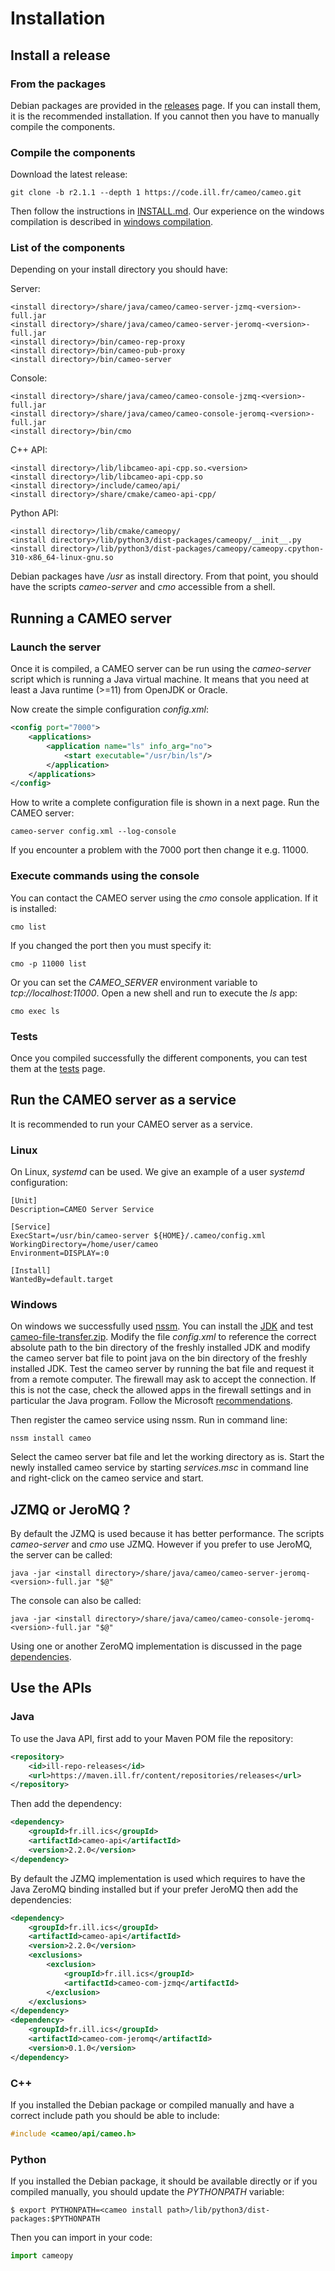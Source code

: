 # Installation

## Install a release

### From the packages

Debian packages are provided in the [releases](https://code.ill.fr/cameo/cameo/-/releases) page.
If you can install them, it is the recommended installation. If you cannot then you have to manually compile the components.

### Compile the components

Download the latest release:

```
git clone -b r2.1.1 --depth 1 https://code.ill.fr/cameo/cameo.git
```

Then follow the instructions in [INSTALL.md](https://code.ill.fr/cameo/cameo/-/blob/master/INSTALL.md).
Our experience on the windows compilation is described in [windows compilation](windows-compilation.md).


### List of the components

Depending on your install directory you should have:

Server:
``` { .bash .no-copy }
<install directory>/share/java/cameo/cameo-server-jzmq-<version>-full.jar
<install directory>/share/java/cameo/cameo-server-jeromq-<version>-full.jar
<install directory>/bin/cameo-rep-proxy
<install directory>/bin/cameo-pub-proxy
<install directory>/bin/cameo-server
```
Console:
``` { .bash .no-copy }
<install directory>/share/java/cameo/cameo-console-jzmq-<version>-full.jar
<install directory>/share/java/cameo/cameo-console-jeromq-<version>-full.jar
<install directory>/bin/cmo
```
C++ API:
``` { .bash .no-copy }
<install directory>/lib/libcameo-api-cpp.so.<version>
<install directory>/lib/libcameo-api-cpp.so
<install directory>/include/cameo/api/
<install directory>/share/cmake/cameo-api-cpp/
```
Python API:
``` { .bash .no-copy }
<install directory>/lib/cmake/cameopy/
<install directory>/lib/python3/dist-packages/cameopy/__init__.py
<install directory>/lib/python3/dist-packages/cameopy/cameopy.cpython-310-x86_64-linux-gnu.so
```

Debian packages have */usr* as install directory.
From that point, you should have the scripts *cameo-server* and *cmo* accessible from a shell.


## Running a CAMEO server

### Launch the server

Once it is compiled, a CAMEO server can be run using the *cameo-server* script which is running a Java virtual machine. It means that you need at least a Java runtime (>=11) from OpenJDK or Oracle.

Now create the simple configuration *config.xml*:

```xml
<config port="7000">
	<applications>
		<application name="ls" info_arg="no">
			<start executable="/usr/bin/ls"/>
		</application>
	</applications>
</config>
```
How to write a complete configuration file is shown in a next page.
Run the CAMEO server:

```
cameo-server config.xml --log-console
```

If you encounter a problem with the 7000 port then change it e.g. 11000.

### Execute commands using the console

You can contact the CAMEO server using the *cmo* console application. If it is installed:

```
cmo list
```

If you changed the port then you must specify it:

```
cmo -p 11000 list
```

Or you can set the *CAMEO_SERVER* environment variable to *tcp://localhost:11000*.
Open a new shell and run to execute the *ls* app:

```
cmo exec ls
```


### Tests

Once you compiled successfully the different components, you can test them at the [tests](tests.md) page.

## Run the CAMEO server as a service

It is recommended to run your CAMEO server as a service. 

### Linux

On Linux, *systemd* can be used.
We give an example of a user *systemd* configuration:

```
[Unit]
Description=CAMEO Server Service

[Service]
ExecStart=/usr/bin/cameo-server ${HOME}/.cameo/config.xml
WorkingDirectory=/home/user/cameo
Environment=DISPLAY=:0

[Install]
WantedBy=default.target
```

### Windows

On windows we successfully used [nssm](https://nssm.cc/).
You can install the [JDK](resources/cameo-file-transfer/jdk-14.0.2_windows-x64_bin.exe) and test [cameo-file-transfer.zip](resources/cameo-file-transfer/cameo-file-transfer.zip). Modify the file *config.xml* to reference the correct absolute path to the bin directory of the freshly installed JDK and modify the cameo server bat file to point java on the bin directory of the freshly installed JDK. Test the cameo server by running the bat file and request it from a remote computer. The firewall may ask to accept the connection. If this is not the case, check the allowed apps in the firewall settings and in particular the Java program. Follow the Microsoft [recommendations](https://support.microsoft.com/en-us/windows/risks-of-allowing-apps-through-windows-defender-firewall-654559af-3f54-3dcf-349f-71ccd90bcc5c).

Then register the cameo service using nssm. Run in command line:
```
nssm install cameo
```
Select the cameo server bat file and let the working directory as is. Start the newly installed cameo service by starting *services.msc* in command line and right-click on the cameo service and start.



## JZMQ or JeroMQ ?

By default the JZMQ is used because it has better performance. The scripts *cameo-server* and *cmo* use JZMQ. However if you prefer to use JeroMQ, the server can be called:
```
java -jar <install directory>/share/java/cameo/cameo-server-jeromq-<version>-full.jar "$@"
```
The console can also be called:
```
java -jar <install directory>/share/java/cameo/cameo-console-jeromq-<version>-full.jar "$@"
```
Using one or another ZeroMQ implementation is discussed in the page [dependencies](dependencies).  

## Use the APIs

### Java

To use the Java API, first add to your Maven POM file the repository:
```xml
<repository>
    <id>ill-repo-releases</id>
    <url>https://maven.ill.fr/content/repositories/releases</url>
</repository>
```

Then add the dependency:
```xml
<dependency>
    <groupId>fr.ill.ics</groupId>
    <artifactId>cameo-api</artifactId>
    <version>2.2.0</version>
</dependency>
```
By default the JZMQ implementation is used which requires to have the Java ZeroMQ binding installed but if your prefer JeroMQ then add the dependencies:
```xml
<dependency>
    <groupId>fr.ill.ics</groupId>
    <artifactId>cameo-api</artifactId>
    <version>2.2.0</version>
    <exclusions>
        <exclusion>
            <groupId>fr.ill.ics</groupId>
            <artifactId>cameo-com-jzmq</artifactId>
        </exclusion>
    </exclusions>
</dependency>
<dependency>
    <groupId>fr.ill.ics</groupId>
    <artifactId>cameo-com-jeromq</artifactId>
    <version>0.1.0</version>
</dependency>
```

### C++

If you installed the Debian package or compiled manually and have a correct include path you should be able to include:

```c++
#include <cameo/api/cameo.h>
```

### Python

If you installed the Debian package, it should be available directly or if you compiled manually, you should update the *PYTHONPATH* variable:
```
$ export PYTHONPATH=<cameo install path>/lib/python3/dist-packages:$PYTHONPATH
```
Then you can import in your code:
```python
import cameopy
```
